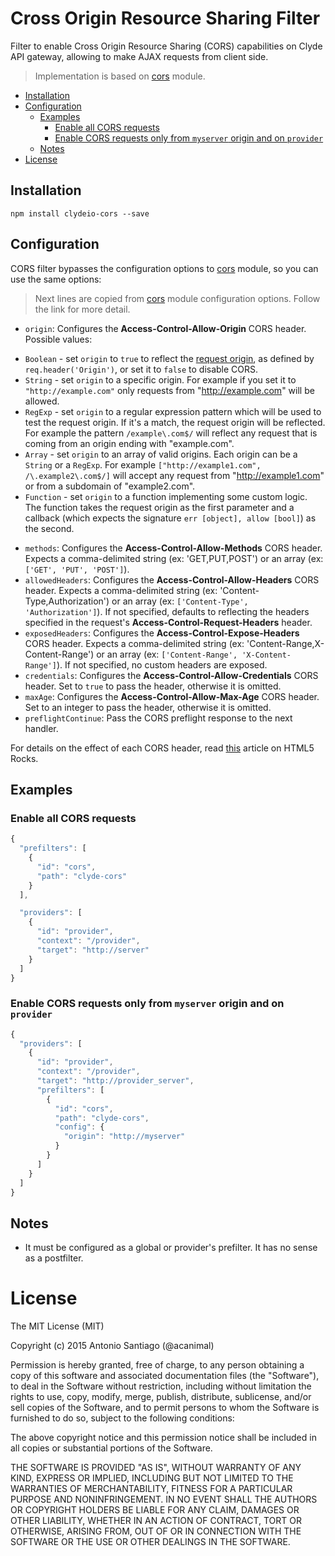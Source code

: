 # Cross Origin Resource Sharing Filter

Filter to enable Cross Origin Resource Sharing (CORS) capabilities on Clyde API gateway, allowing to make AJAX requests from client side.

> Implementation is based on [cors](https://github.com/expressjs/cors) module.

<!-- MarkdownTOC -->

- [Installation](#installation)
- [Configuration](#configuration)
  - [Examples](#examples)
    - [Enable all CORS requests](#enable-all-cors-requests)
    - [Enable CORS requests only from `myserver` origin and on `provider`](#enable-cors-requests-only-from-myserver-origin-and-on-provider)
  - [Notes](#notes)
- [License](#license)

<!-- /MarkdownTOC -->

## Installation

`npm install clydeio-cors --save`

## Configuration

CORS filter bypasses the configuration options to [cors](https://github.com/expressjs/cors) module, so you can use the same options:

> Next lines are copied from [cors](https://github.com/expressjs/cors#configuration-options) module configuration options. Follow the link for more detail.

* `origin`: Configures the **Access-Control-Allow-Origin** CORS header. Possible values:
 - `Boolean` - set `origin` to `true` to reflect the [request origin](http://tools.ietf.org/html/draft-abarth-origin-09), as defined by `req.header('Origin')`, or set it to `false` to disable CORS. 
 - `String` - set `origin` to a specific origin. For example if you set it to `"http://example.com"` only requests from "http://example.com" will be allowed.
 - `RegExp` - set `origin` to a regular expression pattern which will be used to test the request origin. If it's a match, the request origin will be reflected. For example the pattern `/example\.com$/` will reflect any request that is coming from an origin ending with "example.com".
 - `Array` - set `origin` to an array of valid origins. Each origin can be a `String` or a `RegExp`. For example `["http://example1.com", /\.example2\.com$/]` will accept any request from "http://example1.com" or from a subdomain of "example2.com".
 - `Function` - set `origin` to a function implementing some custom logic. The function takes the request origin as the first parameter and a callback (which expects the signature `err [object], allow [bool]`) as the second.
* `methods`: Configures the **Access-Control-Allow-Methods** CORS header. Expects a comma-delimited string (ex: 'GET,PUT,POST') or an array (ex: `['GET', 'PUT', 'POST']`).
* `allowedHeaders`: Configures the **Access-Control-Allow-Headers** CORS header. Expects a comma-delimited string (ex: 'Content-Type,Authorization') or an array (ex: `['Content-Type', 'Authorization']`). If not specified, defaults to reflecting the headers specified in the request's **Access-Control-Request-Headers** header.
* `exposedHeaders`: Configures the **Access-Control-Expose-Headers** CORS header. Expects a comma-delimited string (ex: 'Content-Range,X-Content-Range') or an array (ex: `['Content-Range', 'X-Content-Range']`). If not specified, no custom headers are exposed.
* `credentials`: Configures the **Access-Control-Allow-Credentials** CORS header. Set to `true` to pass the header, otherwise it is omitted.
* `maxAge`: Configures the **Access-Control-Allow-Max-Age** CORS header. Set to an integer to pass the header, otherwise it is omitted.
* `preflightContinue`: Pass the CORS preflight response to the next handler.

For details on the effect of each CORS header, read [this](http://www.html5rocks.com/en/tutorials/cors/) article on HTML5 Rocks.


## Examples

### Enable all CORS requests

```javascript
{
  "prefilters": [
    {
      "id": "cors",
      "path": "clyde-cors"
    }
  ],

  "providers": [
    {
      "id": "provider",
      "context": "/provider",
      "target": "http://server"
    }
  ]
}
```

### Enable CORS requests only from `myserver` origin and on `provider`

```javascript
{
  "providers": [
    {
      "id": "provider",
      "context": "/provider",
      "target": "http://provider_server",
      "prefilters": [
        {
          "id": "cors",
          "path": "clyde-cors",
          "config": {
            "origin": "http://myserver"
          }
        }
      ]
    }
  ]
}
```

## Notes

* It must be configured as a global or provider's prefilter. It has no sense as a postfilter.


# License

The MIT License (MIT)

Copyright (c) 2015 Antonio Santiago (@acanimal)

Permission is hereby granted, free of charge, to any person obtaining a copy
of this software and associated documentation files (the "Software"), to deal
in the Software without restriction, including without limitation the rights
to use, copy, modify, merge, publish, distribute, sublicense, and/or sell
copies of the Software, and to permit persons to whom the Software is
furnished to do so, subject to the following conditions:

The above copyright notice and this permission notice shall be included in all
copies or substantial portions of the Software.

THE SOFTWARE IS PROVIDED "AS IS", WITHOUT WARRANTY OF ANY KIND, EXPRESS OR
IMPLIED, INCLUDING BUT NOT LIMITED TO THE WARRANTIES OF MERCHANTABILITY,
FITNESS FOR A PARTICULAR PURPOSE AND NONINFRINGEMENT. IN NO EVENT SHALL THE
AUTHORS OR COPYRIGHT HOLDERS BE LIABLE FOR ANY CLAIM, DAMAGES OR OTHER
LIABILITY, WHETHER IN AN ACTION OF CONTRACT, TORT OR OTHERWISE, ARISING FROM,
OUT OF OR IN CONNECTION WITH THE SOFTWARE OR THE USE OR OTHER DEALINGS IN THE
SOFTWARE.

